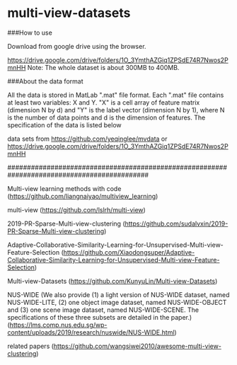# multi-view-datasets

###How to use

Download from google drive using the browser.

https://drive.google.com/drive/folders/1O_3YmthAZGiq1ZPSdE74R7Nwos2PmnHH
Note: The whole dataset is about 300MB to 400MB.

###About the data format

All the data is stored in MatLab ".mat" file format. Each ".mat" file contains at least two variables: X and Y. "X" is a cell array of feature matrix (dimension N by d) and "Y" is the label vector (dimension N by 1), where N is the number of data points and d is the dimension of features. The specification of the data is listed below

data sets from https://github.com/yeqinglee/mvdata or https://drive.google.com/drive/folders/1O_3YmthAZGiq1ZPSdE74R7Nwos2PmnHH

############################################################################################

Multi-view learning methods with code (https://github.com/liangnaiyao/multiview_learning)

multi-view (https://github.com/lslrh/multi-view)

2019-PR-Sparse-Multi-view-clustering (https://github.com/sudalvxin/2019-PR-Sparse-Multi-view-clustering)

Adaptive-Collaborative-Similarity-Learning-for-Unsupervised-Multi-view-Feature-Selection (https://github.com/Xiaodongsuper/Adaptive-Collaborative-Similarity-Learning-for-Unsupervised-Multi-view-Feature-Selection)

Multi-view-Datasets (https://github.com/KunyuLin/Multi-view-Datasets)

NUS-WIDE (We also provide (1) a light version of NUS-WIDE dataset, named NUS-WIDE-LITE, (2) one object image dataset, named NUS-WIDE-OBJECT and (3) one scene image dataset, named NUS-WIDE-SCENE. The specifications of these three subsets are detailed in the paper.)(https://lms.comp.nus.edu.sg/wp-content/uploads/2019/research/nuswide/NUS-WIDE.html)

related papers (https://github.com/wangsiwei2010/awesome-multi-view-clustering)
